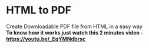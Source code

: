 # HTML to PDF
Create Downloadable PDF file from HTML in a easy way<br/> 
<b>To know how it works just watch this 2 minutes video - https://youtu.be/_EqYMNdbrsc</b>
